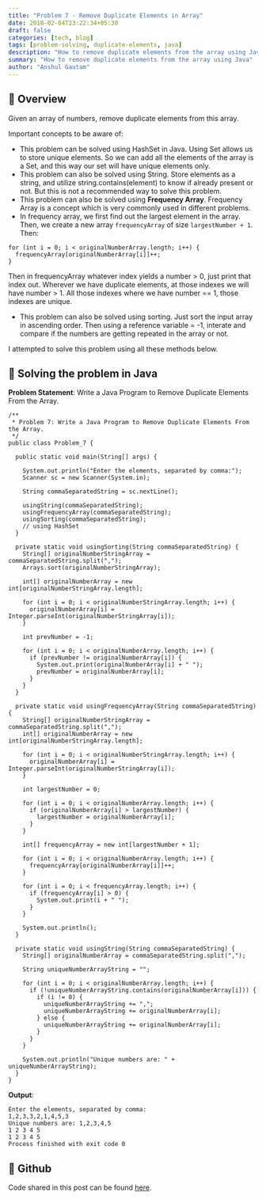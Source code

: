 ```yaml
---
title: "Problem 7 - Remove Duplicate Elements in Array"
date: 2018-02-04T23:22:34+05:30
draft: false
categories: [tech, blog]
tags: [problem-solving, duplicate-elements, java]
description: "How to remove duplicate elements from the array using Java"
summary: "How to remove duplicate elements from the array using Java"
author: "Anshul Gautam"
---
```


## 🎯 Overview
Given an array of numbers, remove duplicate elements from this array.

Important concepts to be aware of: 
- This problem can be solved using HashSet in Java. Using Set allows us to store unique elements. So we can add all the elements of the array is a Set, and this way our set will have unique elements only.
- This problem can also be solved using String. Store elements as a string, and utilize string.contains(element) to know if already present or not. But this is not a recommended way to solve this problem.
- This problem can also be solved using **Frequency Array**. Frequency Array is a concept which is very commonly used in different problems.
- In frequency array, we first find out the largest element in the array. Then, we create a new array `frequencyArray` of size `largestNumber + 1`. Then:
```
for (int i = 0; i < originalNumberArray.length; i++) {
  frequencyArray[originalNumberArray[i]]++;
}
```
Then in frequencyArray whatever index yields a number > 0, just print that index out. Wherever we have duplicate elements, at those indexes we will have number > 1. All those indexes where we have number == 1, those indexes are unique.
- This problem can also be solved using sorting. Just sort the input array in ascending order. Then using a reference variable = -1, interate and compare if the numbers are getting repeated in the array or not.

I attempted to solve this problem using all these methods below.

## 🎯 Solving the problem in Java

**Problem Statement**: Write a Java Program to Remove Duplicate Elements From the Array.

```
/**
 * Problem 7: Write a Java Program to Remove Duplicate Elements From the Array.
 */
public class Problem_7 {

  public static void main(String[] args) {

    System.out.println("Enter the elements, separated by comma:");
    Scanner sc = new Scanner(System.in);

    String commaSeparatedString = sc.nextLine();

    usingString(commaSeparatedString);
    usingFrequencyArray(commaSeparatedString);
    usingSorting(commaSeparatedString);
    // using HashSet
  }

  private static void usingSorting(String commaSeparatedString) {
    String[] originalNumberStringArray = commaSeparatedString.split(",");
    Arrays.sort(originalNumberStringArray);

    int[] originalNumberArray = new int[originalNumberStringArray.length];

    for (int i = 0; i < originalNumberStringArray.length; i++) {
      originalNumberArray[i] = Integer.parseInt(originalNumberStringArray[i]);
    }

    int prevNumber = -1;

    for (int i = 0; i < originalNumberArray.length; i++) {
      if (prevNumber != originalNumberArray[i]) {
        System.out.print(originalNumberArray[i] + " ");
        prevNumber = originalNumberArray[i];
      }
    }
  }

  private static void usingFrequencyArray(String commaSeparatedString) {
    String[] originalNumberStringArray = commaSeparatedString.split(",");
    int[] originalNumberArray = new int[originalNumberStringArray.length];

    for (int i = 0; i < originalNumberStringArray.length; i++) {
      originalNumberArray[i] = Integer.parseInt(originalNumberStringArray[i]);
    }

    int largestNumber = 0;

    for (int i = 0; i < originalNumberArray.length; i++) {
      if (originalNumberArray[i] > largestNumber) {
        largestNumber = originalNumberArray[i];
      }
    }

    int[] frequencyArray = new int[largestNumber + 1];

    for (int i = 0; i < originalNumberArray.length; i++) {
      frequencyArray[originalNumberArray[i]]++;
    }

    for (int i = 0; i < frequencyArray.length; i++) {
      if (frequencyArray[i] > 0) {
        System.out.print(i + " ");
      }
    }

    System.out.println();
  }

  private static void usingString(String commaSeparatedString) {
    String[] originalNumberArray = commaSeparatedString.split(",");

    String uniqueNumberArrayString = "";

    for (int i = 0; i < originalNumberArray.length; i++) {
      if (!uniqueNumberArrayString.contains(originalNumberArray[i])) {
        if (i != 0) {
          uniqueNumberArrayString += ",";
          uniqueNumberArrayString += originalNumberArray[i];
        } else {
          uniqueNumberArrayString += originalNumberArray[i];
        }
      }
    }

    System.out.println("Unique numbers are: " + uniqueNumberArrayString);
  }
}
```

**Output**:
```
Enter the elements, separated by comma:
1,2,3,3,2,1,4,5,3
Unique numbers are: 1,2,3,4,5
1 2 3 4 5 
1 2 3 4 5 
Process finished with exit code 0

```

## 🎯 Github
Code shared in this post can be found [here](https://github.com/anshulgammy/problem-solving-with-java/blob/main/src/com/utopian/nerd/problem/solving/Problem_7.java).
